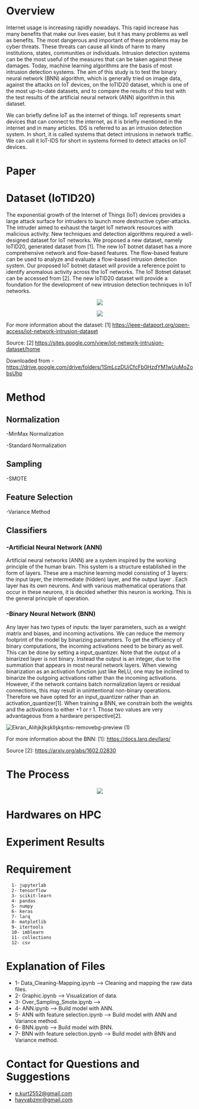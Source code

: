 # Overview

Internet usage is increasing rapidly nowadays. This rapid increase has many benefits that make our lives easier, but it has many problems as well as benefits. The most dangerous and important of these problems may be cyber threats. These threats can cause all kinds of harm to many institutions, states, communities or individuals. Intrusion detection systems can be the most useful of the measures that can be taken against these damages. Today, machine learning algorithms are the basis of most intrusion detection systems. The aim of this study is to test the binary neural network (BNN) algorithm, which is generally tried on image data, against the attacks on IoT devices, on the IoTID20 dataset, which is one of the most up-to-date datasets, and to compare the results of this test with the test results of the artificial neural network (ANN) algorithm in this dataset.

We can briefly define IoT as the internet of things. IoT represents smart devices that can connect to the internet, as it is briefly mentioned in the internet and in many articles. IDS is referred to as an intrusion detection system. In short, it is called systems that detect intrusions in network traffic. We can call it IoT-IDS for short in systems formed to detect attacks on IoT devices.



# Paper

# Dataset (IoTID20)

The exponential growth of the Internet of Things (IoT) devices provides a large attack surface for intruders to launch more destructive cyber-attacks. The intruder aimed to exhaust the target IoT network resources with malicious activity. New techniques and detection algorithms required a well-designed dataset for IoT networks. We proposed a new dataset, namely IoTID20, generated dataset from [1]. The new IoT botnet dataset has a more comprehensive network and flow-based features. The flow-based feature can be used to analyze and evaluate a flow-based intrusion detection system. Our proposed IoT botnet dataset will provide a reference point to identify anomalous activity across the IoT networks. The IoT Botnet dataset can be accessed from [2]. The new IoTID20 dataset will provide a foundation for the development of new intrusion detection techniques in IoT networks.


<p align="center">
  <img src="https://user-images.githubusercontent.com/59619952/128051463-77aee342-7d21-4df0-865d-c8f546a70ad5.PNG"/>
</p>


<p align="center">
  <img src="https://user-images.githubusercontent.com/59619952/128054495-9bd612df-da5c-49f2-bcd8-ddaff23eee58.png"/>
</p>


For more information about the dataset: [1] https://ieee-dataport.org/open-access/iot-network-intrusion-dataset

Source: [2] https://sites.google.com/view/iot-network-intrusion-dataset/home 

Downloaded from - https://drive.google.com/drive/folders/1SmLczDUiCfcFb0HzdYM1wUuMoZobsUhp


# Method

## Normalization
-MinMax Normalization

-Standard Normalization

## Sampling
-SMOTE

## Feature Selection
-Variance Method

## Classifiers
### -Artificial Neural Network (ANN)
Artificial neural networks (ANN) are a system inspired by the working principle of the human brain. This system is a structure established in the form of layers. These are a machine learning model consisting of 3 layers: the input layer, the intermediate (hidden) layer, and the output layer . Each layer has its own neurons. And with various mathematical operations that occur in these neurons, it is decided whether this neuron is working. This is the general principle of operation.

### -Binary Neural Network (BNN)
Any layer has two types of inputs: the layer parameters, such as a weight matrix and biases, and incoming activations.  We can reduce the memory footprint of the model by binarizing parameters.  To get the efficiency of binary computations, the incoming activations need to be binary as well. This can be done by setting a input_quantizer.  Note that the output of a binarized layer is not binary. Instead the output is an integer, due to the summation that appears in most neural network layers.  When viewing binarization as an activation function just like ReLU, one may be inclined to binarize the outgoing activations rather than the incoming activations. However, if the network contains batch normalization layers or residual connections, this may result in unintentional non-binary operations. Therefore we have opted for an input_quantizer rather than an activation_quantizer[1]. When training a BNN, we constrain both the weights and the activations to either +1 or r 1. Those two values are very advantageous from a hardware perspective[2].
            
  ![Ekran_Alıhjkjlkşkllşkşntısı-removebg-preview (1)](https://user-images.githubusercontent.com/59619952/128050899-2a62eb29-c73a-4f51-afb1-fda1745cd084.png)

For more information about the BNN: [1]: https://docs.larq.dev/larq/

Source [2]: https://arxiv.org/abs/1602.02830


# The Process


<p align="center">
  <img src="https://user-images.githubusercontent.com/59619952/128087359-0c9c57ca-095c-46b1-b951-b1e46ac3cc6c.png"/>
</p>


# Hardwares on HPC



# Experiment Results





# Requirement
      1- jupyterlab
      2- tensorflow
      3- scikit-learn
      4- pandas
      5- numpy
      6- keras
      7- larq
      8- matplotlib
      9- itertools
      10- imblearn
      11- collections
      12- csv
      
      
# Explanation of Files
 * 1- Data_Cleaning-Mapping.ipynb           -->  Cleaning and mapping the raw data files.
 * 2- Graphic.ipynb                         -->  Visualization of data.
 * 3- Over_Sampling_Smote.ipynb             -->  
 * 4- ANN.ipynb                             -->  Build model with ANN.
 * 5- ANN with feature selection.ipynb      -->  Build model with ANN and Variance method.
 * 6- BNN.ipynb                             -->  Build model with BNN.
 * 7- BNN with feature selection.ipynb      -->  Build model with BNN and Variance method. 


# Contact for Questions and Suggestions
* e.kurt2552@gmail.com
* havvabzmr@gmail.com



